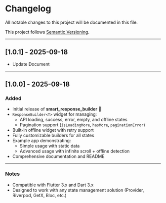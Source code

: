 # Changelog

All notable changes to this project will be documented in this file.

This project follows [Semantic Versioning](https://semver.org/).

---

## [1.0.1] - 2025-09-18

- Update Document

---

## [1.0.0] - 2025-09-18

### Added

- Initial release of **smart_response_builder** 🎉
- `ResponseBuilder<T>` widget for managing:
  - API loading, success, error, empty, and offline states
  - Pagination support (`isLoadingMore`, `hasMore`, `paginationError`)
- Built-in offline widget with retry support
- Fully customizable builders for all states
- Example app demonstrating:
  - Simple usage with static data
  - Advanced usage with infinite scroll + offline detection
- Comprehensive documentation and README

---

### Notes

- Compatible with Flutter 3.x and Dart 3.x
- Designed to work with any state management solution (Provider, Riverpod, GetX, Bloc, etc.)
